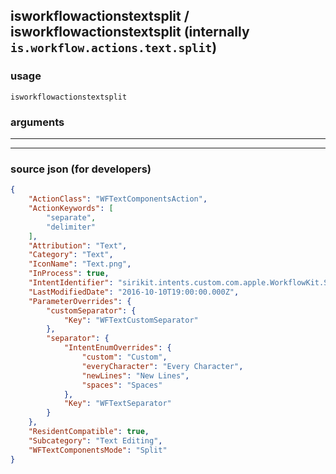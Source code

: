 
## isworkflowactionstextsplit / isworkflowactionstextsplit (internally `is.workflow.actions.text.split`)



### usage
```
isworkflowactionstextsplit 
```

### arguments

---



---

### source json (for developers)

```json
{
	"ActionClass": "WFTextComponentsAction",
	"ActionKeywords": [
		"separate",
		"delimiter"
	],
	"Attribution": "Text",
	"Category": "Text",
	"IconName": "Text.png",
	"InProcess": true,
	"IntentIdentifier": "sirikit.intents.custom.com.apple.WorkflowKit.ShortcutsIntents.WFSplitTextIntent",
	"LastModifiedDate": "2016-10-10T19:00:00.000Z",
	"ParameterOverrides": {
		"customSeparator": {
			"Key": "WFTextCustomSeparator"
		},
		"separator": {
			"IntentEnumOverrides": {
				"custom": "Custom",
				"everyCharacter": "Every Character",
				"newLines": "New Lines",
				"spaces": "Spaces"
			},
			"Key": "WFTextSeparator"
		}
	},
	"ResidentCompatible": true,
	"Subcategory": "Text Editing",
	"WFTextComponentsMode": "Split"
}
```
